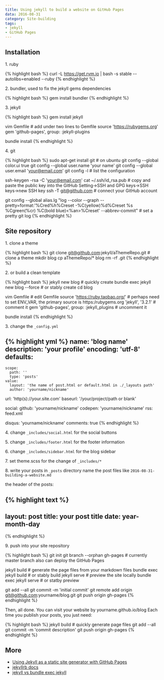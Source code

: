 ```yaml
---
title: Using jekyll to build a website on GitHub Pages
data: 2016-08-31
category: Site-building
tags:
- jekyll
- GitHub Pages
---
```


## Installation
1\. ruby

{% highlight bash %}
curl -L https://get.rvm.io | bash -s stable --autolibs=enabled --ruby
{% endhighlight %}

2\. bundler, used to fix the jekyll gems dependencies

{% highlight bash %}
gem install bundler
{% endhighlight %}

3\. jekyll

{% highlight bash %}
gem install jekyll

vim Gemfile # add under two lines to Gemfile
source 'https://rubygems.org'
gem 'github-pages', group: :jekyll-plugins

bundle install
{% endhighlight %}

4\. git

{% highlight bash %}
sudo apt-get install git # on ubuntu
git config --global color.ui true
git config --global user.name 'your name'
git config --global user.email 'your@email.com'
git config -l # list the configuration

ssh-keygen -rsa -C 'your@email.com'
cat ~/.ssh/id_rsa.pub # copy and paste the public key into the GitHub Setting->SSH and GPG keys->SSH keys->new SSH key
ssh -T git@github.com # connect your GitHub account

git config --global alias.lg "log --color --graph --pretty=format:'%Cred%h%Creset -%C(yellow)%d%Creset %s %Cgreen(%cr) %C(bold blue)<%an>%Creset' --abbrev-commit" # set a pretty git log
{% endhighlight %}

## Site repository
1\. clone a theme

{% highlight bash %}
git clone git@github.com:jekyll/aThemeRepo.git # clone a theme
mkdir blog
cp aThemeRepo/* blog
rm -rf .git
{% endhighlight %}

2\. or build a clean template

{% highlight bash %}
jekyll new blog # quickly create
bundle exec jekyll new blog --force # or stably create
cd blog

vim Gemfile # edit Gemfile
source 'https://ruby.taobao.org/' # perhaps need to set ENV_VAR, the primary source is https:/rubygems.org
'jekyll', '3.2.1' # comment it
gem 'github-pages', group: :jekyll_plugins # uncomment it

bundle install
{% endhighlight %}

3\. change the `_config.yml`

{% highlight yml %}
name: 'blog name'
description: 'your profile'
encoding: 'utf-8'
defaults:
  -
    scope:
      path: ''
      type: 'posts'
    value:
      layout: 'the name of post.html or default.html in ./_layouts path'
      author: 'yourname/nickname'
url: 'http(s)://your.site.com'
baseurl: '/your/project/path or blank'

social:
  github: 'yourname/nickname'
  codepen: 'yourname/nickname'
  rss: feed.xml

disqus: 'yourname/nickname'
comments: true
{% endhighlight %}

4\. change `_includes/social.html` for the social buttons

5\. change `_includes/footer.html` for the footer information

6\. change `_includes/sidebar.html` for the blog sidebar

7\. set theme.scss for the change of `_includes/*`

8\. write your posts in `_posts` directory
name the post files like `2016-08-31-building-a-website.md`

the header of the posts:

{% highlight text %}
---
layout: post
title: your post title
date: year-month-day
---
{% endhighlight %}

9\. push into your site repository

{% highlight bash %}
git init
git branch --orphan gh-pages # currently master branch also can deploy the GitHub Pages

jekyll build # generate the page files from your markdown files
bundle exec jekyll build # or stably build
jekyll serve # preview the site locally
bundle exec jekyll serve # or statby preview

git add --all
git commit -m 'initial commit'
git remote add origin git@github.com:yourname/blog.git
git push origin gh-pages
{% endhighlight %}

Then, all done. You can visit your website by yourname.github.io/blog
Each time you publish your posts, you just need:

{% highlight bash %}
jekyll build # quickly generate page files
git add --all
git commit -m 'commit description'
git push origin gh-pages
{% endhighlight %}

## More
- [Using Jekyll as a static site generator with GitHub Pages](https://help.github.com/articles/using-jekyll-as-a-static-site-generator-with-github-pages/)
- [jekyllrb docs](https://jekyllrb.com/docs/home/)
- [jekyll vs bundle exec jekyll](https://github.com/jekyll/jekyll-help/issues/225)